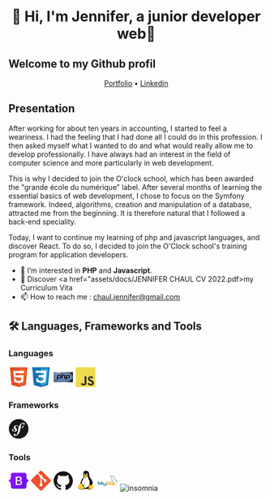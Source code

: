  
<!---![](https://komarev.com/ghpvc/?username=jenniferchaul&color=1a1b27)--->

<!---
jenniferchaul/jenniferchaul is a ✨ special ✨ repository because its `README.md` (this file) appears on your GitHub profile.
You can click the Preview link to take a look at your changes.
--->


<h1 align="center"> 👋 Hi, I'm Jennifer, a junior developer web👋</hi>


## Welcome to my Github profil

<p align="center">
  <a href="https://jenniferchaul.github.io/">Portfolio</a> •
  <a href="https://www.linkedin.com/in/jennifer-chaul">Linkedin</a>
</p>

## Presentation

After working for about ten years in accounting, I started to feel a weariness. I had the feeling that I had done all I could do in this profession. I then asked myself what I wanted to do and what would really allow me to develop professionally. I have always had an interest in the field of computer science and more particularly in web development. 

This is why I decided to join the O'clock school, which has been awarded the "grande école du numérique" label.
After several months of learning the essential basics of web development, I chose to focus on the Symfony framework. Indeed, algorithms, creation and manipulation of a database, attracted me from the beginning. It is therefore natural that I followed a back-end speciality.

Today, I want to continue my learning of php and javascript languages, and discover React.
To do so, I decided to join the O'Clock school's training program for application developers.


- 👀 I’m interested in __PHP__ and __Javascript__.
- 🔖 Discover <a href="assets/docs/JENNIFER CHAUL CV 2022.pdf>my Curriculum Vita</a>
- 📫 How to reach me : chaul.jennifer@gmail.com

## :hammer_and_wrench: Languages, Frameworks and Tools

### Languages

<div>
  
  <img src="https://github.com/devicons/devicon/blob/master/icons/html5/html5-original.svg" title="html" alt="html" width="40" height="40"/>

  <img src="https://github.com/devicons/devicon/blob/master/icons/css3/css3-original.svg"  title="CSS3" alt="CSS" width="40" height="40"/>
  
  <img src="https://github.com/devicons/devicon/blob/master/icons/php/php-original.svg" title="php" alt="php" width="40" height="40"/>
  
  <img src="https://github.com/devicons/devicon/blob/master/icons/javascript/javascript-original.svg" title="JavaScript" alt="JavaScript" width="40" height="40"/>
  
</div>

### Frameworks

<div>
 
  <img src="https://github.com/devicons/devicon/blob/master/icons/symfony/symfony-original.svg" title="sf" alt="sf" width="40" height="40"/>
  
</div>

### Tools

<div>
  
  <img src="https://github.com/devicons/devicon/blob/master/icons/bootstrap/bootstrap-original.svg" title="Bootstrap" alt="Bootstrap" width="40" height="40"/>
  
  <img src="https://github.com/devicons/devicon/blob/master/icons/git/git-original.svg" title="git" alt="git" width="40" height="40"/>
  
  <img src="https://github.com/devicons/devicon/blob/master/icons/github/github-original.svg" title="github" alt="github" width="40" height="40"/>
  
  <img src="https://github.com/devicons/devicon/blob/master/icons/linux/linux-original.svg" title="linux" alt="linux" width="40" height="40"/>
  
  <img src="https://github.com/devicons/devicon/blob/master/icons/mysql/mysql-original-wordmark.svg" title="mysql" alt="mysql" width="40" height="40"/>
 
  <img src="https://insomnia.rest/images/insomnia-logo.svg" title="insomnia" alt="insomnia"/>
  
</div>



